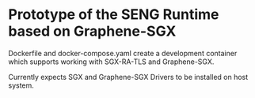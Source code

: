 # Prototype of the SENG Runtime based on Graphene-SGX

Dockerfile and docker-compose.yaml create a development container which supports
working with SGX-RA-TLS and Graphene-SGX.

Currently expects SGX and Graphene-SGX Drivers to be installed on host system.
